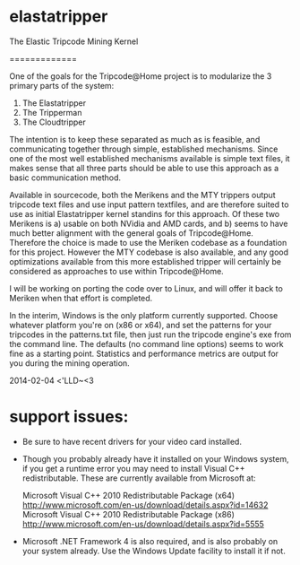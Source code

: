 elastatripper
=============
The Elastic Tripcode Mining Kernel

=============

One of the goals for the Tripcode@Home project is to modularize the 3 primary parts of the system:
1) The Elastatripper
2) The Tripperman
3) The Cloudtripper

The intention is to keep these separated as much as is feasible, and communicating together through simple, established mechanisms. Since one of the most well established mechanisms available is simple text files, it makes sense that all three parts should be able to use this approach as a basic communication method.

Available in sourcecode, both the Merikens and the MTY trippers output tripcode text files and use input pattern textfiles, and are therefore suited to use as initial Elastatripper kernel standins for this approach. Of these two Merikens is a) usable on both NVidia and AMD cards, and b) seems to have much better alignment with the general goals of Tripcode@Home. Therefore the choice is made to use the Meriken codebase as a foundation for this project. However the MTY codebase is also available, and any good optimizations available from this more established tripper will certainly be considered as approaches to use within Tripcode@Home.

I will be working on porting the code over to Linux, and will offer it back to Meriken when that effort is completed.

In the interim, Windows is the only platform currently supported. Choose whatever platform you're on (x86 or x64), and set the patterns for your tripcodes in the patterns.txt file, then just run the tripcode engine's exe from the command line. The defaults (no command line options) seems to work fine as a starting point. Statistics and performance metrics are output for you during the mining operation.

2014-02-04
<'LLD~<3

support issues:
=============

* Be sure to have recent drivers for your video card installed.

* Though you probably already have it installed on your Windows system, if you get a runtime error you may need to install Visual C++ redistributable. These are currently available from Microsoft at:

  Microsoft Visual C++ 2010 Redistributable Package (x64) 
  http://www.microsoft.com/en-us/download/details.aspx?id=14632
  Microsoft Visual C++ 2010 Redistributable Package (x86)
  http://www.microsoft.com/en-us/download/details.aspx?id=5555

* Microsoft .NET Framework 4 is also required, and is also probably on your system already. Use the Windows Update facility to install it if not.


